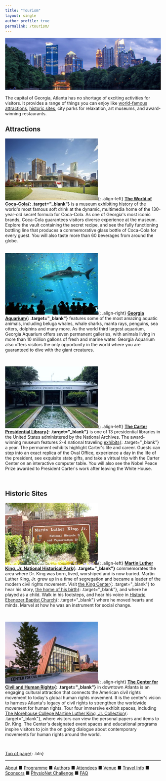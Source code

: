 ```yaml
---
title: "Tourism"
layout: single
author_profile: true
permalink: /tourism/
---
```

![Piedmont Park](/assets/img/piedmont_park.jpg)

<a name="top"></a>

The capital of Georgia, Atlanta has no shortage of exciting activities for visitors. It provides a range of things you can enjoy like [world-famous attractions](../tourism/#attractions), [historic sites](../tourism/#history), city parks for relaxation, art museums, and award-winning restaurants.

## <a name="attractions"></a> Attractions
![coca_cola](/assets/img/world_of_coca.jpeg){: .align-left} **[The World of Coca-Cola](https://www.worldofcoca-cola.com/){: .target="_blank"}** is a museum exhibiting history of the world's most famous soft drink at the dynamic, multimedia home of the 130-year-old secret formula for Coca-Cola. As one of Georgia's most iconic brands, Coca-Cola guarantees visitors diverse experience at the museum. Explore the vault containing the secret recipe, and see the fully functioning bottling line that produces a commemorative glass bottle of Coca-Cola for every guest. You will also taste more than 60 beverages from around the globe.\
&nbsp;

![aquarium](/assets/img/aquarium.jpg){: .align-right} **[Georgia Aquarium](https://www.georgiaaquarium.org/){: .target="_blank"}** features some of the most amazing aquatic animals, including beluga whales, whale sharks, manta rays, penguins, sea otters, dolphins and many more. As the world third largest aquarium, Georgia Aquarium offers seven permanent galleries, with animals living in more than 10 million gallons of fresh and marine water. Georgia Aquarium also offers visitors the only opportunity in the world where you are guaranteed to dive with the giant creatures.

&nbsp;

![Carter center](/assets/img/carter_center.jpeg){: .align-left} **[The Carter Presidential Library](https://www.jimmycarterlibrary.gov/){: .target="_blank"}** is one of 13 presidential libraries in the United States administered by the National Archives. The award-winning museum features 2-4 national traveling [exhibits](https://www.jimmycarterlibrary.gov/events){: .target="_blank"} a year. The permanent exhibits highlight Carter's life and career. Guests can step into an exact replica of the Oval Office, experience a day in the life of the president, see exquisite state gifts, and take a virtual trip with the Carter Center on an interactive computer table. You will also see the Nobel Peace Prize awarded to President Carter's work after leaving the White House.

&nbsp;

## <a name="history"></a> Historic Sites
![MLK](/assets/img/mlk.jpg){: .align-left} **[Martin Luther King, Jr. National Historical Park](https://www.nps.gov/malu/index.htm){: .target="_blank"}** commemorates the area where Dr. King was born, lived, worshiped and is now buried. Martin Luther King, Jr. grew up in a time of segregation and became a leader of the modern civil rights movement. Visit [the King Center](https://thekingcenter.org/){: .target="_blank"} to hear his story, [the home of his birth](https://www.nps.gov/malu/planyourvisit/birth-home.htm){: .target="_blank"}, and where he played as a child. Walk in his footsteps, and hear his voice in [Historic Ebenezer Baptist Church](https://www.ebenezeratl.org/){: .target="_blank"} where he moved hearts and minds. Marvel at how he was an instrument for social change.

&nbsp;

![Civil Rights](/assets/img/civil.jpg){: .align-right} **[The Center for Civil and Human Rights](https://www.civilandhumanrights.org/){: .target="_blank"}** in downtown Atlanta is an engaging cultural attraction that connects the American civil rights movement to today's global human rights movement. It is the center's vision to harness Atlanta's legacy of civil rights to strengthen the worldwide movement for human rights. Tour four immersive exhibit spaces, including [The Morehouse College Martine Luther King, Jr. Collection](https://www.civilandhumanrights.org/mlk/){: .target="_blank"}, where visitors can view the personal papers and items to Dr. King. The Center's designated event spaces and educational programs inspire visitors to join the on going dialogue about contemporary movements for human rights around the world.

&nbsp;


[Top of page](#top){: .btn}

---

[About](../about/) &#9632; [Programme](../programme/) &#9632; [Authors](../authors) &#9632; [Attendees](../attendees/) &#9632; [Venue](../venue/) &#9632; [Travel Info](../travel) &#9632;  [Sponsors](../sponsors/) &#9632; [PhysioNet Challenge](../challenge/) &#9632; [FAQ](../faq/)

